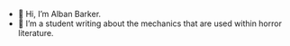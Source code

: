 - 👋 Hi, I’m Alban Barker.
- 👀 I’m a student writing about the mechanics that are used within horror literature.

<!---
Nightybobighty/Nightybobighty is a ✨ special ✨ repository because its `README.md` (this file) appears on your GitHub profile.
You can click the Preview link to take a look at your changes.
--->
